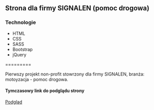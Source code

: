 Strona dla firmy SIGNALEN (pomoc drogowa)
-----------
 
### Technologie

  * HTML
  * CSS
  * SASS
  * Bootstrap
  * jQuery
  
=========

Pierwszy projekt non-profit stowrzony dla firmy SIGNALEN, branża: motoyzacja - pomoc drogowa.

#### Tymczasowy link do podglądu strony

[Podgląd](http://signalen.uzit.pl)

